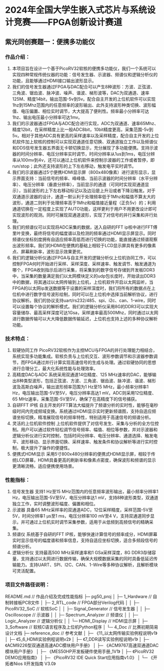 # 2024年全国大学生嵌入式芯片与系统设计竞赛——FPGA创新设计赛道
## 紫光同创赛题一：便携多功能仪
### 作品介绍：
1. 本项目旨在设计一个基于PicoRV32软核的便携多功能仪，我们一个系统可以实现四种常规传统仪器的功能：信号发生器、示波器、频谱仪和逻辑分析仪的功能，且能够通过HDMI接口输出波形显示。
2. 我们的信号发生器通过FPGA与DAC配合可以产生8种波形：方波、正弦波、三角波、锯齿波、脉冲波、噪声、谐波、梯形波等，DAC为双通道、速率125M、精度14bit，输出范围-5v到5v。配合自主开发的上位机软件可以实现1hz到15Mhz范围内的任意频率的波形输出、此外支持波形种类切换、波形幅值、电压偏置、相位实时调节，大大提高了便利性。频率最小分辨率可达1hz、输出电压最小分辨率可达1mv。
3. 我们的示波器通过FPGA与ADC配合进行实现，ADC为双通道、速率65Mhz、精度12bit，在采样精度上比一般ADC8bit，10bit精度更高，采集范围-5v到5v。相对于其他ADC具有更高的采样速率以及采样精度，配合自主开发的上位机软件加上软核的控制可以实现双通道任意切换、双通道独立工作以及频谱仪和DDS信号发生器五界面无卡顿切换显示，充分展现了多功能便携。支持示波器的时间分辨率、电压分辨率实时调节，时间分辨率从1us到1ms，电压分辨率从100mv到4v，还可以通过上位机软件来控制示波器的工作或者暂停，即run/stop；此外还支持波形的上下左右移动，触发电平实时调节。
4. 我们的示波器通过5寸便携HDMI显示屏（800x480像素）进行波形显示，显示界面支持：当前信号的频率、峰峰值、当前示波器的时间分辨率（水平分辨率）、电压分辨率（垂直分辨率），当前显示的通道（可同时实现双通道显示），当前波形的上下左右移动标记以及边沿是上升沿或者下降沿触发。对于双通道示波器的设计，通道一默认利于处理频率低于1Mhz和幅值不算太大的波形，通道二则利于处理频率高于1Mhz和幅值接近量程（正负5v）的；利用通道切换在一定程度上实现了AUTO功能，这样更利于用户不用更改设计即可实现波形的观测。同时可展现双通道波形，实现了对信号的并行采集和并行处理。
5. 我们的频谱仪可以实现将ADC采集的数据，送入自研的FFT ip核中进行FFT傅里叶变换，最终将信号的幅度谱以及检测的频率通过HDMI显示屏显示。同时频谱仪坐标刻度拥有自适应频率高低而进行切换的功能，能直接通过频谱观察出波形频率。我们的HDMI在便携的基础上相较于LCD显示屏具有更多的像素点、屏幕刷新率，波形显示效果更优。
6. 我们的逻辑分析仪通过FPGA与自主开发的逻辑分析仪上位机协同工作，可以控制FPGA何时开始进行采样、采样深度、采样速率、触发调节、触发通道为哪个，FPGA收到指示后进行采集，将采集到的数字信号存储到开发板DDR3中，当采集的数量满足我们以太网模块定义的udp包长度时，开始读出DDR3中的数据，将其通过以太网传输到上位机，上位机软件开启以太网监听，当FPGA的以太网ip发送数据等于设置的采样深度时，我们将所有的数据点在上位机中进行数字信号波形绘制，同时可以在上位机中选择当前解析协议，进行协议解析。我们的协议支持uart/rs232/485、spi、i2c、can、1-wire，同时可以设置每个协议的解析模式。我们的逻辑分析仪采用8G的DDR3可以实现大容量储存、最高采样深度可达1Gsa，采样速率最高500Mhz，同时通过以太网进行数据传输可以大大降低数据传输延迟，上位机也支持上述的多种协议解析功能。
### 技术特点：
1. 软硬协同工作
PicoRV32软核作为主控MCU与FPGA的并行处理能力相结合，系统实现多功能集成。软核负责与上位机交互、波形参数调节和示波器参数调节，而FPGA通过并行计算实现高速信号的生成与处理。通过软硬协同的思想进行合理分工，最大化系统性能与处理效率。
2. 高精度DAC与ADC
系统采用双通道14位精度、125 MHz速率的DAC，能够输出8种类型波形，包括正弦波、方波、三角波、锯齿波、脉冲波、谐波、梯形波及高斯白噪声，输出波形频率范围为1 Hz至15 MHz，最小频率分辨率1 Hz，电压输出范围-5V至5V，电压分辨率高达1 mV。ADC则采用12位精度、65 MHz速率，采集范围-5V至5V，确保了在高精度下的信号捕获。
3. 自研FFT IP核
自主开发的FFT算法大幅提升了频谱分析的实时性，能够在毫秒级时间内完成频域变换。系统通过HDMI显示实时更新频谱图，支持自适应频谱坐标切换，精准展现信号的频率特性，特别适用于高速信号的频谱分析。
4. 灵活的上位机软件控制
上位机软件提供了对信号发生、采集与分析的全方位控制。用户可以通过软件轻松调节信号频率、幅值、相位等参数，并对示波器和逻辑分析仪进行实时控制，包括时间分辨率、电压分辨率、通道选择、触发电平、波形移动、显示界面切换、采样速率、触发条件和协议解析等进行实时控制，极大提升了操作的便捷性。
5. 便携式HDMI显示
采用5寸800x480分辨率的便携式HDMI显示屏，相较于传统LCD屏幕，HDMI具备更高的刷新率和像素点密度，确保波形和频谱的显示更清晰流畅，适应便携使用场景。
### 性能指标：
1. 信号发生器
支持1 Hz至15 MHz范围内的任意频率波形输出，最小频率分辨率1 Hz，电压输出范围-5V至5V，电压分辨率达1 mV，支持8种波形类型，双通道独立工作，实时调整波形幅度、偏置和相位。
2. 示波器
具备65 MHz采样率的双通道ADC，12位采样精度，采样范围-5V至5V，时间分辨率1 µs至1 ms，电压分辨率100 mV至4 V，支持双通道同步显示，并可通过上位机实时调节采集参数，适用于从低频到高频信号的精确采集。
3. 频谱仪
系统基于自研的FFT IP核，能够快速计算信号的频率成分，HDMI屏幕实时显示信号的幅度谱和频率信息，支持自适应坐标切换，适合多频段信号的频谱分析。
4. 逻辑分析仪
支持最高500 MHz采样速率和1 GSa采样深度，8G DDR3存储容量，支持通过以太网进行数据传输，确保大规模数据采集的同时具备低延迟传输能力。支持UART、SPI、I2C、CAN、1-Wire等多种协议解析，且解析模块可灵活配置。
### 项目文件路径说明：
README.md  // 作品介绍及完成性能指标
├─ pg50_proj
│   ├─ 1_Hardware           // 自制转接板PCB文件
│   ├─ 2_RTL_code           // FPGA部分Verilog代码
│   │   ├─ PicoRV32_SoC     // 软核SoC
│   │   ├─ Signal_Generator  // 信号发生器
│   │   ├─ Oscilloscope      // 示波器
│   │   ├─ Spectrum_Analyzer  // 频谱仪
│   │   ├─ Logic_Analyzer     // 逻辑分析仪
│   │   └─ HDMI_Display       // HDMI显示屏
│   ├─ 3_Software            // 软核C语言程序及上位机Python程序
│   └─ 4_Doc                 // 比赛初期简易设计文档
├─ reference_doc             // 参考文献
│   ├─ 《11_以太网传输实验例程说明v1》
│   ├─ 《5_6_HDMI实验例程说明v2》
│   ├─ 《7_DDR读写实验例程说明v1》
│   ├─ 《ACM9226型双通道高速ADC模块用户手册》
│   ├─ 《ACM9767高速双通道DAC模块用户手册》
│   ├─ 《MES50HP开发板硬件使用手册_1V1》
│   ├─ 《PicoRV32 DEMO应用指南》
│   ├─ 《PicoRV32 IDE Quick Start应用指南v1.0》
│   └─ 《开拓者Nios II开发指南 V3.0》

